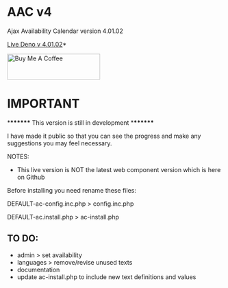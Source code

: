 # AAC v4

Ajax Availability Calendar version 4.01.02

<a href="https://version4.ajaxavailabilitycalendar.com/dev/v4.01.02/" target="_blank">Live Deno v 4.01.02</a>\*

<a href="https://www.buymeacoffee.com/cbolson" target="_blank"><img src="https://cdn.buymeacoffee.com/buttons/v2/default-yellow.png" alt="Buy Me A Coffee" style="height: 60px !important;width: 217px !important;" ></a>

# IMPORTANT

\***\*\*\*\*\*\*** This version is still in development \***\*\*\*\*\*\***

I have made it public so that you can see the progress and make any suggestions you may feel necessary.

NOTES:

- This live version is NOT the latest web component version which is here on Github

Before installing you need rename these files:

DEFAULT-ac-config.inc.php > config.inc.php

DEFAULT-ac.install.php > ac-install.php

## TO DO:

- admin > set availability
- languages > remove/revise unused texts
- documentation
- update ac-install.php to include new text definitions and values
